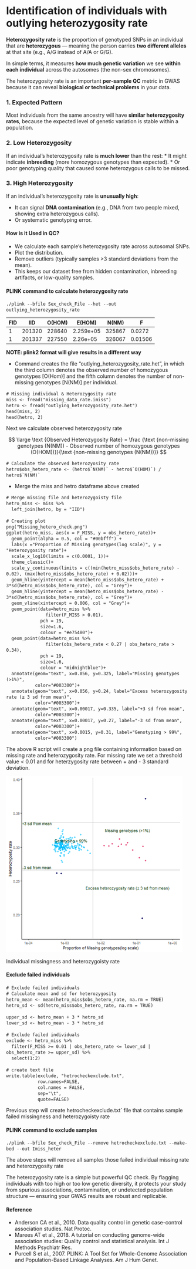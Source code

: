 <script type="text/javascript" async
    src="https://polyfill.io/v3/polyfill.min.js?features=es6">
</script>
<script type="text/javascript" async
    src="https://cdnjs.cloudflare.com/ajax/libs/mathjax/3.2.0/es5/tex-mml-chtml.js">
</script>

# Identification of individuals with outlying heterozygosity rate

**Heterozygosity rate** is the proportion of genotyped SNPs in an
individual that are **heterozygous** — meaning the person carries **two
different alleles** at that site (e.g., A/G instead of A/A or G/G).

In simple terms, it measures **how much genetic variation** we see
**within each individual** across the autosomes (the non-sex
chromosomes).

The heterozygosity rate is an important **per-sample QC** metric in GWAS
because it can reveal **biological or technical problems** in your data.

### 1. Expected Pattern

Most individuals from the same ancestry will have **similar
heterozygosity rates**, because the expected level of genetic variation
is stable within a population.

### 2. Low Heterozygosity

If an individual’s heterozygosity rate is **much lower** than the rest:
\* It might indicate **inbreeding** (more homozygous genotypes than
expected). \* Or poor genotyping quality that caused some heterozygous
calls to be missed.

### 3. High Heterozygosity

If an individual’s heterozygosity rate is **unusually high**:

-   It can signal **DNA contamination** (e.g., DNA from two people
    mixed, showing extra heterozygous calls).
-   Or systematic genotyping error.

#### How is it Used in QC?

-   We calculate each sample’s heterozygosity rate across autosomal
    SNPs.
-   Plot the distribution.
-   Remove outliers (typically samples &gt;3 standard deviations from
    the mean).
-   This keeps our dataset free from hidden contamination, inbreeding
    artifacts, or low-quality samples.

#### PLINK command to calculate heterozygosity rate

    ./plink --bfile Sex_check_File --het --out outlying_heterozygosity_rate

<table>
<thead>
<tr>
<th>FID</th>
<th>IID</th>
<th>O(HOM)</th>
<th>E(HOM)</th>
<th>N(NM)</th>
<th>F</th>
</tr>
</thead>
<tbody>
<tr>
<td>1</td>
<td>201320</td>
<td>228640</td>
<td>2.259e+05</td>
<td>325867</td>
<td>0.0272</td>
</tr>
<tr>
<td>1</td>
<td>201337</td>
<td>227550</td>
<td>2.26e+05</td>
<td>326067</td>
<td>0.01506</td>
</tr>
</tbody>
</table>

**NOTE: plink2 format will give results in a different way**

-   Command creates the file “outlying\_heterozygosity\_rate.het”, in
    which the third column denotes the observed number of homozygous
    genotypes \[O(Hom)\] and the fifth column denotes the number of
    non-missing genotypes \[N(NM)\] per individual.

<!-- -->

    # Missing individual & Heterozygosity rate
    miss <- fread("missing_data_rate.imiss")
    hetro <- fread("outlying_heterozygosity_rate.het")
    head(miss, 2)
    head(hetro, 2)

Next we calculate observed heterozygosity rate

$$
\large \text {Observed Heterozygosity Rate} = \frac {\text {non-missing genotypes (N(NM)) - Observed number of homozygous genotypes (O(HOM))}}{\text {non-missing genotypes (N(NM))}} 
$$

    # Calculate the observed heterozyosity rate
    hetro$obs_hetero_rate <- (hetro$`N(NM)` - hetro$`O(HOM)`) / hetro$`N(NM)`

-   Merge the miss and hetro dataframe above created

<!-- -->

    # Merge missing file and heterozygoisty file
    hetro_miss <- miss %>% 
      left_join(hetro, by = "IID")

    # Creating plot
    png("Missing_hetero_check.png")
    ggplot(hetro_miss, aes(x = F_MISS, y = obs_hetero_rate))+
      geom_point(alpha = 0.5, col = "#00bfff") +
      labs(x ="Proportion of Missing genotypes(log scale)", y = "Heterozygosity rate")+
      scale_x_log10(limits = c(0.0001, 1))+
      theme_classic()+
      scale_y_continuous(limits = c((min(hetro_miss$obs_hetero_rate) - 0.02), (max(hetro_miss$obs_hetero_rate) + 0.02)))+
      geom_hline(yintercept = mean(hetro_miss$obs_hetero_rate) + 3*sd(hetro_miss$obs_hetero_rate), col = "Grey")+
      geom_hline(yintercept = mean(hetro_miss$obs_hetero_rate) - 3*sd(hetro_miss$obs_hetero_rate), col = "Grey")+
      geom_vline(xintercept = 0.006, col = "Grey")+
      geom_point(data=hetro_miss %>%
                   filter(F_MISS > 0.01),
                 pch = 19,
                 size=1.6,
                 colour = "#e75480")+
      geom_point(data=hetro_miss %>%
                   filter(obs_hetero_rate < 0.27 | obs_hetero_rate > 0.34),
                 pch = 19,
                 size=1.6,
                 colour = "midnightblue")+
      annotate(geom="text", x=0.056, y=0.325, label="Missing genotypes (>1%)",
               color="#003300")+
      annotate(geom="text", x=0.056, y=0.24, label="Excess heterozygosity rate (± 3 sd from mean)",
               color="#003300")+
      annotate(geom="text", x=0.00017, y=0.335, label="+3 sd from mean",
               color="#003300")+
      annotate(geom="text", x=0.00017, y=0.27, label="-3 sd from mean",
               color="#003300")+
      annotate(geom="text", x=0.0015, y=0.31, label="Genotyping > 99%",
               color="#003300")

The above R script will create a png file containing information based
on missing rate and heterozygosity rate. For missing rate we set a
threshold value &lt; 0.01 and for heterzygosity rate between + and - 3
standard deviation.

<img src="Missing_hetero_check.png" alt="Individual missingness and heterozygoisty rate" width="480" />
<p class="caption">
Individual missingness and heterozygoisty rate
</p>

#### Exclude failed individuals

    # Exclude failed individuals
    # Calculate mean and sd for heterozygosity
    hetro_mean <- mean(hetro_miss$obs_hetero_rate, na.rm = TRUE)
    hetro_sd <- sd(hetro_miss$obs_hetero_rate, na.rm = TRUE)

    upper_sd <- hetro_mean + 3 * hetro_sd
    lower_sd <- hetro_mean - 3 * hetro_sd

    # Exclude failed individuals
    exclude <- hetro_miss %>%
      filter(F_MISS >= 0.01 | obs_hetero_rate <= lower_sd | obs_hetero_rate >= upper_sd) %>%
      select(1:2)

    # create text file
    write.table(exclude, "hetrocheckexclude.txt", 
                row.names=FALSE, 
                col.names = FALSE,
                sep="\t", 
                quote=FALSE)

Previous step will create hetrocheckexclude.txt\` file that contains
sample failed missingness and heterozygoisty rate

#### PLINK command to exclude samples

    ./plink --bfile Sex_check_File --remove hetrocheckexclude.txt --make-bed --out Imiss_heter

The above steps will remove all samples those failed individual missing
rate and heterozygosity rate

The heterozygosity rate is a simple but powerful QC check. By flagging
individuals with too high or too low genetic diversity, it protects your
study from spurious associations, contamination, or undetected
population structure — ensuring your GWAS results are robust and
replicable.

#### Reference

-   Anderson CA et al., 2010. Data quality control in genetic
    case-control association studies. Nat Protoc.
-   Marees AT et al., 2018. A tutorial on conducting genome-wide
    association studies: Quality control and statistical analysis. Int J
    Methods Psychiatr Res.
-   Purcell S et al., 2007. PLINK: A Tool Set for Whole-Genome
    Association and Population-Based Linkage Analyses. Am J Hum Genet.
